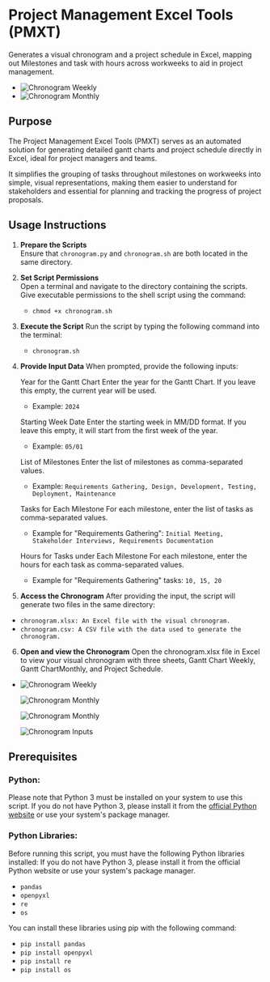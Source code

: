 # Project Management Excel Tools (PMXT) 

Generates a visual chronogram and a project schedule in Excel, mapping out Milestones and task with hours across workweeks to aid in project management.
- ![Chronogram Weekly](./Gantt_Chart_Weeks.png)
- ![Chronogram Monthly](./Project_Schedule.png)

## Purpose

The Project Management Excel Tools (PMXT) serves as an automated solution for generating detailed gantt charts and project schedule directly in Excel, ideal for project managers and teams.

It simplifies the grouping of tasks throughout milestones on workweeks into simple, visual representations, making them easier to understand for stakeholders and essential for planning and tracking the progress of project proposals.

## Usage Instructions

1. **Prepare the Scripts**  
   Ensure that `chronogram.py` and `chronogram.sh` are both located in the same directory.

2. **Set Script Permissions**  
   Open a terminal and navigate to the directory containing the scripts. Give executable permissions to the shell script using the command:
   - `chmod +x chronogram.sh`

3. **Execute the Script**
   Run the script by typing the following command into the terminal:
   - `chronogram.sh`

4. **Provide Input Data**
   When prompted, provide the following inputs:

   Year for the Gantt Chart
   Enter the year for the Gantt Chart. If you leave this empty, the current year will be used.

      - Example: `2024`

   Starting Week Date
   Enter the starting week in MM/DD format. If you leave this empty, it will start from the first week of the year.

      - Example: `05/01`

   List of Milestones
   Enter the list of milestones as comma-separated values.

      - Example: `Requirements Gathering, Design, Development, Testing, Deployment, Maintenance`

   Tasks for Each Milestone
   For each milestone, enter the list of tasks as comma-separated values.

      - Example for "Requirements Gathering": `Initial Meeting, Stakeholder Interviews, Requirements Documentation`

   Hours for Tasks under Each Milestone
   For each milestone, enter the hours for each task as comma-separated values.

      - Example for "Requirements Gathering" tasks: `10, 15, 20`

  
5. **Access the Chronogram**
   After providing the input, the script will generate two files in the same directory:
- `chronogram.xlsx: An Excel file with the visual chronogram.`
- `chronogram.csv: A CSV file with the data used to generate the chronogram.`

6. **Open and view the Chronogram**
  Open the chronogram.xlsx file in Excel to view your visual chronogram with three sheets, Gantt Chart Weekly, Gantt ChartMonthly, and Project Schedule.
  - 
      ![Chronogram Weekly](./Gantt_Chart_Weeks.png)

      ![Chronogram Monthly](./Gantt_Chart_Months.png)

      ![Chronogram Monthly](./Project_Schedule.png)

      ![Chronogram Inputs](./Chronogram_Input_Tasks.png)

## Prerequisites
### Python:
Please note that Python 3 must be installed on your system to use this script. If you do not have Python 3, please install it from the [official Python website](https://www.python.org/) or use your system's package manager.

### Python Libraries:
Before running this script, you must have the following Python libraries installed:
If you do not have Python 3, please install it from the official Python website or use your system's package manager.

- `pandas`
- `openpyxl`
- `re`
- `os`

You can install these libraries using pip with the following command:

- `pip install pandas`
- `pip install openpyxl`
- `pip install re`
- `pip install os`
